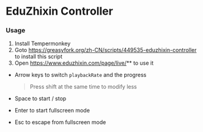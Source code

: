# EduZhixin Controller

### Usage

1. Install Tempermonkey
2. Goto https://greasyfork.org/zh-CN/scripts/449535-eduzhixin-controller to install this script
3. Open https://www.eduzhixin.com/page/live/** to use it

 - Arrow keys to switch `playbackRate` and the progress
   > Press <key>shift</key> at the same time to modify less

 - <key>Space</key> to start \/ stop

 - <key>Enter</key> to start fullscreen mode

 - <key>Esc</key> to escape from fullscreen mode
